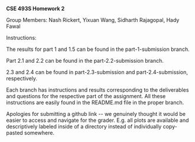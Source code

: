 **CSE 493S Homework 2**

Group Members: Nash Rickert, Yixuan Wang, Sidharth Rajagopal, Hady Fawal

Instructions:

The results for part 1 and 1.5 can be found in the part-1-submission branch.

Part 2.1 and 2.2 can be found in the part-2.2-submission branch.

2.3 and 2.4 can be found in part-2.3-submission and part-2.4-submission, respectively.

Each branch has instructions and results corresponding to the deliverables and questions for the respective part of the assignment. All these instructions are easily found in the README.md file in the proper branch.

Apologies for submitting a github link -- we genuinely thought it would be easier to access and navigate for the grader. E.g. all plots are available and descriptively labeled inside of a directory instead of individually copy-pasted somewhere.
